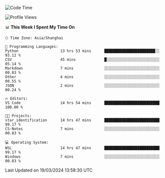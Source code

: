 <!--START_SECTION:waka-->
![Code Time](http://img.shields.io/badge/Code%20Time-1%2C552%20hrs%2037%20mins-blue)

![Profile Views](http://img.shields.io/badge/Profile%20Views-0-blue)

📊 **This Week I Spent My Time On** 

```text
🕑︎ Time Zone: Asia/Shanghai

💬 Programming Languages: 
Python                   13 hrs 53 mins      ███████████████████████░░   93.12 % 
CSV                      45 mins             █░░░░░░░░░░░░░░░░░░░░░░░░   05.14 % 
Markdown                 7 mins              ░░░░░░░░░░░░░░░░░░░░░░░░░   00.83 % 
Other                    4 mins              ░░░░░░░░░░░░░░░░░░░░░░░░░   00.55 % 
JSON                     2 mins              ░░░░░░░░░░░░░░░░░░░░░░░░░   00.24 % 

🔥 Editors: 
VS Code                  14 hrs 54 mins      █████████████████████████   100.00 % 

🐱‍💻 Projects: 
star_identification      14 hrs 47 mins      █████████████████████████   99.17 % 
CS-Notes                 7 mins              ░░░░░░░░░░░░░░░░░░░░░░░░░   00.83 % 

💻 Operating System: 
WSL                      14 hrs 47 mins      █████████████████████████   99.17 % 
Windows                  7 mins              ░░░░░░░░░░░░░░░░░░░░░░░░░   00.83 % 
```


 Last Updated on 19/03/2024 13:58:30 UTC
<!--END_SECTION:waka-->
